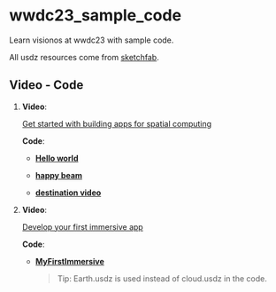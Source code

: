 # wwdc23_sample_code
Learn visionos at wwdc23 with sample code.

All usdz resources come from [sketchfab](https://sketchfab.com/feed).

## Video - Code

1. **Video**:

    [Get started with building apps for spatial computing](https://developer.apple.com/videos/play/wwdc2023/10260)

   **Code**:
   
    - [**Hello world**](https://developer.apple.com/documentation/visionos/world)
    
    - [**happy beam**](https://developer.apple.com/documentation/visionos/happybeam)
    
    - [**destination video**](https://developer.apple.com/documentation/visionos/destination-video)

  

2. **Video**:

   [Develop your first immersive app](https://developer.apple.com/videos/play/wwdc2023/10203/)

   **Code**:
   
    - [**MyFirstImmersive**](https://github.com/HSCOO/wwdc23_sample_code/tree/main/MyFirstImmersive)

       > Tip: Earth.usdz is used instead of cloud.usdz in the code.




